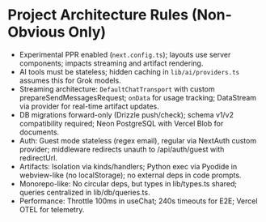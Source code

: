 # Project Architecture Rules (Non-Obvious Only)

- Experimental PPR enabled (`next.config.ts`); layouts use server components; impacts streaming and artifact rendering.
- AI tools must be stateless; hidden caching in `lib/ai/providers.ts` assumes this for Grok models.
- Streaming architecture: `DefaultChatTransport` with custom prepareSendMessagesRequest; `onData` for usage tracking; DataStream via provider for real-time artifact updates.
- DB migrations forward-only (Drizzle push/check); schema v1/v2 compatibility required; Neon PostgreSQL with Vercel Blob for documents.
- Auth: Guest mode stateless (regex email), regular via NextAuth custom provider; middleware redirects unauth to /api/auth/guest with redirectUrl.
- Artifacts: Isolation via kinds/handlers; Python exec via Pyodide in webview-like (no localStorage); no external deps in code prompts.
- Monorepo-like: No circular deps, but types in lib/types.ts shared; queries centralized in lib/db/queries.ts.
- Performance: Throttle 100ms in useChat; 240s timeouts for E2E; Vercel OTEL for telemetry.
